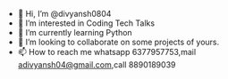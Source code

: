 - 👋 Hi, I’m @divyansh0804
- 👀 I’m interested in Coding Tech Talks
- 🌱 I’m currently learning Python 
- 💞️ I’m looking to collaborate on some projects of yours.
- 📫 How to reach me whatsapp 6377957753,mail adivyansh04@gmail.com,call 8890189039

<!---
divyansh0804/divyansh0804 is a ✨ special ✨ repository because its `README.md` (this file) appears on your GitHub profile.
You can click the Preview link to take a look at your changes.
--->

